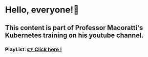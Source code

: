 <h1>Hello, everyone!👋</h1>

<h2>This content is part of Professor Macoratti's Kubernetes training on his youtube channel.</h2>

<h3>PlayList: <a href="https://www.youtube.com/playlist?list=PLJ4k1IC8GhW3vTpsfKl1gw2f5TlPugkVW">👉 Click here !</a></h3>
